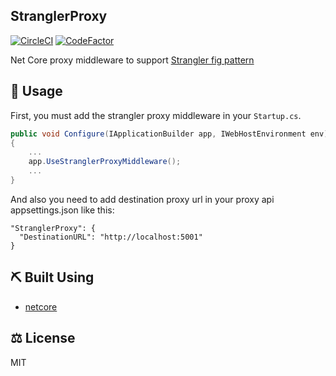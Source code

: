 ﻿## StranglerProxy
 
[![CircleCI](https://circleci.com/gh/exeal-es/StranglerProxy/tree/main.svg?style=svg&circle-token=9434f71d7bf6f2a7d8d87516ce6c8ba3de6a7859)](https://circleci.com/gh/exeal-es/StranglerProxy/tree/main)
[![CodeFactor](https://www.codefactor.io/repository/github/exeal-es/StranglerProxy/badge?s=9593bc70cc1c793dc13bc3e695721acbe99068e2)](https://www.codefactor.io/repository/github/exeal-es/StranglerProxy)

Net Core proxy middleware to support [Strangler fig pattern](https://docs.microsoft.com/en-us/azure/architecture/patterns/strangler-fig)

## :pencil: Usage

First, you must add the strangler proxy middleware in your `Startup.cs`.

```csharp
public void Configure(IApplicationBuilder app, IWebHostEnvironment env)
{
    ...
    app.UseStranglerProxyMiddleware();
    ...
}
```

And also you need to add destination proxy url in your proxy api appsettings.json like this:

```
"StranglerProxy": {
  "DestinationURL": "http://localhost:5001"
}
```

## :pick: Built Using

- [netcore](https://dotnet.microsoft.com/download)

## :balance_scale: License

MIT
